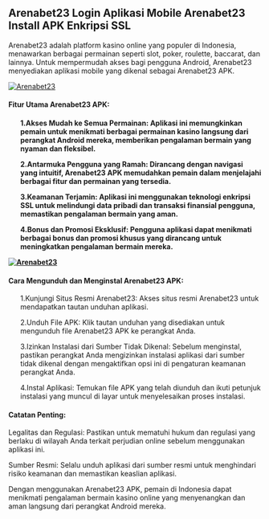 <h2>Arenabet23 Login Aplikasi Mobile Arenabet23 Install APK Enkripsi SSL</h2>
 
 Arenabet23 adalah platform kasino online yang populer di Indonesia, menawarkan berbagai permainan seperti slot, poker, roulette, baccarat, dan lainnya. Untuk mempermudah akses bagi pengguna Android, Arenabet23 menyediakan aplikasi mobile yang dikenal sebagai Arenabet23 APK.​
 
 <a href="https://t.ly/segha"><img src="https://res.cloudinary.com/dcccdvvav/image/upload/v1744005489/giphy_tbmakm.gif" alt="Arenabet23" border="0"></a>
 
 <h4>Fitur Utama Arenabet23 APK:<h4>
 <ol>1.Akses Mudah ke Semua Permainan: Aplikasi ini memungkinkan pemain untuk menikmati berbagai permainan kasino langsung dari perangkat Android mereka, memberikan pengalaman bermain yang nyaman dan fleksibel.​</ol>
 <ol>2.Antarmuka Pengguna yang Ramah: Dirancang dengan navigasi yang intuitif, Arenabet23 APK memudahkan pemain dalam menjelajahi berbagai fitur dan permainan yang tersedia.​</ol>
 <ol>3.Keamanan Terjamin: Aplikasi ini menggunakan teknologi enkripsi SSL untuk melindungi data pribadi dan transaksi finansial pengguna, memastikan pengalaman bermain yang aman.​</ol>
 <ol>4.Bonus dan Promosi Eksklusif: Pengguna aplikasi dapat menikmati berbagai bonus dan promosi khusus yang dirancang untuk meningkatkan pengalaman bermain mereka.​</ol>
 
 <a href="https://t.ly/segha"><img src="https://res.cloudinary.com/dcccdvvav/image/upload/v1743232638/unnamed_2_k5jwn2.webp" alt="Arenabet23" border="0"></a>
 
 <h4>Cara Mengunduh dan Menginstal Arenabet23 APK:</h4>
 <p style="text-align: justify">
 <ol>1.Kunjungi Situs Resmi Arenabet23: Akses situs resmi Arenabet23 untuk mendapatkan tautan unduhan aplikasi.​</ol>
 <ol>2.Unduh File APK: Klik tautan unduhan yang disediakan untuk mengunduh file Arenabet23 APK ke perangkat Anda.​</ol>
 <ol>3.Izinkan Instalasi dari Sumber Tidak Dikenal: Sebelum menginstal, pastikan perangkat Anda mengizinkan instalasi aplikasi dari sumber tidak dikenal dengan mengaktifkan opsi ini di pengaturan keamanan perangkat Anda.​</ol>
 <ol>4.Instal Aplikasi: Temukan file APK yang telah diunduh dan ikuti petunjuk instalasi yang muncul di layar untuk menyelesaikan proses instalasi.​</ol>
 
 <h4>Catatan Penting:</h4>
 Legalitas dan Regulasi: Pastikan untuk mematuhi hukum dan regulasi yang berlaku di wilayah Anda terkait perjudian online sebelum menggunakan aplikasi ini.​
 
 Sumber Resmi: Selalu unduh aplikasi dari sumber resmi untuk menghindari risiko keamanan dan memastikan keaslian aplikasi.​
 
 Dengan menggunakan Arenabet23 APK, pemain di Indonesia dapat menikmati pengalaman bermain kasino online yang menyenangkan dan aman langsung dari perangkat Android mereka.​

